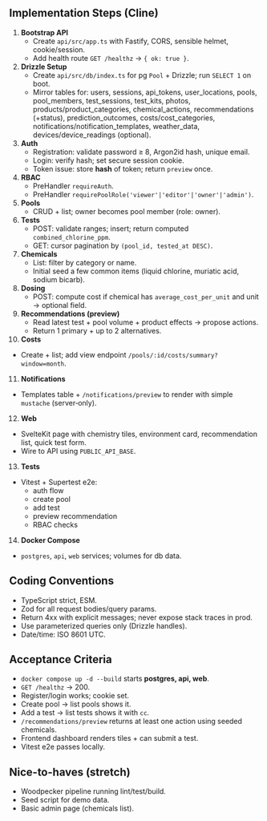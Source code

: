 
## Implementation Steps (Cline)

1. **Bootstrap API**
   - Create `api/src/app.ts` with Fastify, CORS, sensible helmet, cookie/session.
   - Add health route `GET /healthz` → `{ ok: true }`.
2. **Drizzle Setup**
   - Create `api/src/db/index.ts` for pg `Pool` + Drizzle; run `SELECT 1` on boot.
   - Mirror tables for: users, sessions, api_tokens, user_locations, pools, pool_members, test_sessions, test_kits, photos, products/product_categories, chemical_actions, recommendations (+status), prediction_outcomes, costs/cost_categories, notifications/notification_templates, weather_data, devices/device_readings (optional).
3. **Auth**
   - Registration: validate password ≥ 8, Argon2id hash, unique email.
   - Login: verify hash; set secure session cookie.
   - Token issue: store **hash** of token; return `preview` once.
4. **RBAC**
   - PreHandler `requireAuth`.
   - PreHandler `requirePoolRole('viewer'|'editor'|'owner'|'admin')`.
5. **Pools**
   - CRUD + list; owner becomes pool member (role: owner).
6. **Tests**
   - POST: validate ranges; insert; return computed `combined_chlorine_ppm`.
   - GET: cursor pagination by `(pool_id, tested_at DESC)`.
7. **Chemicals**
   - List: filter by category or name.
   - Initial seed a few common items (liquid chlorine, muriatic acid, sodium bicarb).
8. **Dosing**
   - POST: compute cost if chemical has `average_cost_per_unit` and unit → optional field.
9. **Recommendations (preview)**
   - Read latest test + pool volume + product effects → propose actions.
   - Return 1 primary + up to 2 alternatives.
10. **Costs**
   - Create + list; add view endpoint `/pools/:id/costs/summary?window=month`.
11. **Notifications**
   - Templates table + `/notifications/preview` to render with simple `mustache` (server‑only).
12. **Web**
   - SvelteKit page with chemistry tiles, environment card, recommendation list, quick test form.
   - Wire to API using `PUBLIC_API_BASE`.
13. **Tests**
   - Vitest + Supertest e2e:
     - auth flow
     - create pool
     - add test
     - preview recommendation
     - RBAC checks
14. **Docker Compose**
   - `postgres`, `api`, `web` services; volumes for db data.

## Coding Conventions

- TypeScript strict, ESM.
- Zod for all request bodies/query params.
- Return 4xx with explicit messages; never expose stack traces in prod.
- Use parameterized queries only (Drizzle handles).
- Date/time: ISO 8601 UTC.

## Acceptance Criteria

- `docker compose up -d --build` starts **postgres, api, web**.
- `GET /healthz` → 200.
- Register/login works; cookie set.
- Create pool → list pools shows it.
- Add a test → list tests shows it with `cc`.
- `/recommendations/preview` returns at least one action using seeded chemicals.
- Frontend dashboard renders tiles + can submit a test.
- Vitest e2e passes locally.

## Nice-to-haves (stretch)

- Woodpecker pipeline running lint/test/build.
- Seed script for demo data.
- Basic admin page (chemicals list).

